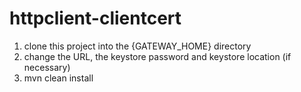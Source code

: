 # httpclient-clientcert

1. clone this project into the {GATEWAY_HOME} directory
2. change the URL, the keystore password and keystore location (if necessary)
3. mvn clean install
